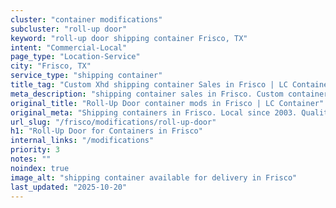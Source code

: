 ```yaml
---
cluster: "container modifications"
subcluster: "roll-up door"
keyword: "roll-up door shipping container Frisco, TX"
intent: "Commercial-Local"
page_type: "Location-Service"
city: "Frisco, TX"
service_type: "shipping container"
title_tag: "Custom Xhd shipping container Sales in Frisco | LC Container"
meta_description: "shipping container sales in Frisco. Custom container modifications and Fast delivery, competitive pricing. Serving modifications area. Quote ID: NJJ. Call (214) 524-4168 for your free quote today."
original_title: "Roll-Up Door container mods in Frisco | LC Container"
original_meta: "Shipping containers in Frisco. Local since 2003. Quality containers. Fast delivery. Get your free quote — call (214) 524-4168 today. LC Container — your trus..."
url_slug: "/frisco/modifications/roll-up-door"
h1: "Roll-Up Door for Containers in Frisco"
internal_links: "/modifications"
priority: 3
notes: ""
noindex: true
image_alt: "shipping container available for delivery in Frisco"
last_updated: "2025-10-20"
---
```


<!-- TODO: Add unique city/inventory copy, images, and internal links here. -->
